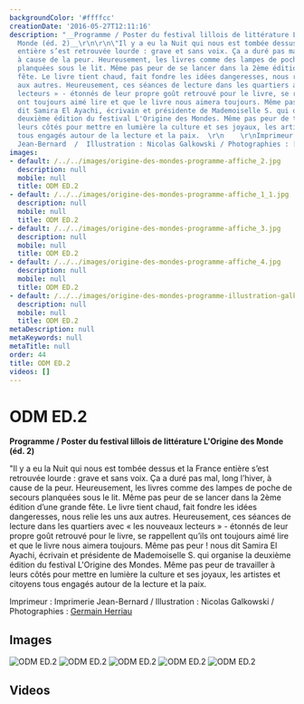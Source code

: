```yaml
---
backgroundColor: '#ffffcc'
creationDate: '2016-05-27T12:11:16'
description: "__Programme / Poster du festival lillois de littérature L'Origine des
  Monde (éd. 2)__\r\n\r\n\"Il y a eu la Nuit qui nous est tombée dessus et la France
  entière s’est retrouvée lourde : grave et sans voix. Ça a duré pas mal, long l’hiver,
  à cause de la peur. Heureusement, les livres comme des lampes de poche de secours
  planquées sous le lit. Même pas peur de se lancer dans la 2ème édition d’une grande
  fête. Le livre tient chaud, fait fondre les idées dangeresses, nous relie les uns
  aux autres. Heureusement, ces séances de lecture dans les quartiers avec « les nouveaux
  lecteurs » - étonnés de leur propre goût retrouvé pour le livre, se rappellent qu’ils
  ont toujours aimé lire et que le livre nous aimera toujours. Même pas peur ! nous
  dit Samira El Ayachi, écrivain et présidente de Mademoiselle S. qui organise la
  deuxième édition du festival L'Origine des Mondes. Même pas peur de travailler à
  leurs côtés pour mettre en lumière la culture et ses joyaux, les artistes et citoyens
  tous engagés autour de la lecture et la paix.  \r\n    \r\nImprimeur : Imprimerie
  Jean-Bernard  /  Illustration : Nicolas Galkowski / Photographies : [Germain Herriau](http://www.germainherriau.com)"
images:
- default: /../../images/origine-des-mondes-programme-affiche_2.jpg
  description: null
  mobile: null
  title: ODM ED.2
- default: /../../images/origine-des-mondes-programme-affiche_1_1.jpg
  description: null
  mobile: null
  title: ODM ED.2
- default: /../../images/origine-des-mondes-programme-affiche_3.jpg
  description: null
  mobile: null
  title: ODM ED.2
- default: /../../images/origine-des-mondes-programme-affiche_4.jpg
  description: null
  mobile: null
  title: ODM ED.2
- default: /../../images/origine-des-mondes-programme-illustration-galkowskiaffiche.jpg
  description: null
  mobile: null
  title: ODM ED.2
metaDescription: null
metaKeywords: null
metaTitle: null
order: 44
title: ODM ED.2
videos: []
---
```


# ODM ED.2

__Programme / Poster du festival lillois de littérature L'Origine des Monde (éd. 2)__

"Il y a eu la Nuit qui nous est tombée dessus et la France entière s’est retrouvée lourde : grave et sans voix. Ça a duré pas mal, long l’hiver, à cause de la peur. Heureusement, les livres comme des lampes de poche de secours planquées sous le lit. Même pas peur de se lancer dans la 2ème édition d’une grande fête. Le livre tient chaud, fait fondre les idées dangeresses, nous relie les uns aux autres. Heureusement, ces séances de lecture dans les quartiers avec « les nouveaux lecteurs » - étonnés de leur propre goût retrouvé pour le livre, se rappellent qu’ils ont toujours aimé lire et que le livre nous aimera toujours. Même pas peur ! nous dit Samira El Ayachi, écrivain et présidente de Mademoiselle S. qui organise la deuxième édition du festival L'Origine des Mondes. Même pas peur de travailler à leurs côtés pour mettre en lumière la culture et ses joyaux, les artistes et citoyens tous engagés autour de la lecture et la paix.

Imprimeur : Imprimerie Jean-Bernard  /  Illustration : Nicolas Galkowski / Photographies : [Germain Herriau](http://www.germainherriau.com)

## Images

![ODM ED.2](/../../images/origine-des-mondes-programme-affiche_2.jpg)
![ODM ED.2](/../../images/origine-des-mondes-programme-affiche_1_1.jpg)
![ODM ED.2](/../../images/origine-des-mondes-programme-affiche_3.jpg)
![ODM ED.2](/../../images/origine-des-mondes-programme-affiche_4.jpg)
![ODM ED.2](/../../images/origine-des-mondes-programme-illustration-galkowskiaffiche.jpg)

## Videos
